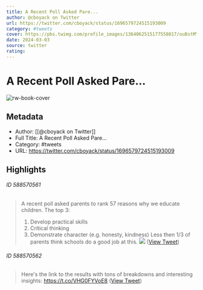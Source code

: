 ```yaml
---
title: A Recent Poll Asked Pare...
author: @cboyack on Twitter
url: https://twitter.com/cboyack/status/1696579724515193009
category: #tweets
cover: https://pbs.twimg.com/profile_images/1364062515177558017/ouBstMYU.jpg
date: 2024-03-03
source: twitter
rating:
---
```

# A Recent Poll Asked Pare...

![rw-book-cover](https://pbs.twimg.com/profile_images/1364062515177558017/ouBstMYU.jpg)

## Metadata
- Author: [[@cboyack on Twitter]]
- Full Title: A Recent Poll Asked Pare...
- Category: #tweets
- URL: https://twitter.com/cboyack/status/1696579724515193009

## Highlights
###### ID 588570561
> A recent poll asked parents to rank 57 reasons why we educate children.
> The top 3:
> 1. Develop practical skills
> 2. Critical thinking
> 3. Demonstrate character (e.g. honesty, kindness)
> Less then 1/3 of parents think schools do a good job at this. 
> ![](https://pbs.twimg.com/media/F4t2RGbbUAAY6iF.jpg) ([View Tweet](https://twitter.com/cboyack/status/1696579724515193009))
    
###### ID 588570562
> Here's the link to the results with tons of breakdowns and interesting insights: https://t.co/VHG0FYVoE8 ([View Tweet](https://twitter.com/cboyack/status/1696579727585316946))
    
